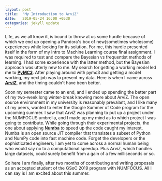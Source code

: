 ```yaml
---
layout: post
title:  "My Introduction to ArviZ"
date:   2019-05-24 16:00 +0530
categories: jekyll update
---
```


Life, as we all know it, is bound to throw at us some hurdle because of which we end up opening a Pandora's box of new(sometimes wholesome) experiences while looking for its solution. For me, this hurdle presented itself in the form of my Intro to Machine Learning course final assignment. I was required to test and compare the Bayesian vs frequentist methods of learning. I had some experience with the latter method, but the Bayesian approach was utterly new to me. My search for getting a working model led me to [**PyMC3**](https://docs.pymc.io/). After playing around with pymc3 and getting a model working, my next job was to present my data. Here is when I came across [**ArviZ**](https://github.com/arviz-devs/arviz), and the timing couldn't have been better. 

Soon my semester came to an end, and I ended up spending the better part of my two-week long winter-break knowing more about ArviZ. The open source environment in my university is reasonably prevalant, and I like many of my peers, wanted to enter the Google Summer of Code program for the upcoming summer. I saw that ArviZ was planning to put up a project under the NUMFOCUS umbrella, and I made up my mind as to which project I was going to contribute. While going through their experimental projects, the one about applying [**Numba**](https://numba.pydata.org/) to speed up the code caught my interest. Numba is an open source JIT compiler that translates a subset of Python and NumPy code into fast machine code. Forget the developers or the sophisticated engineers; I am yet to come across a normal human being who would say no to a computational speedup. Plus ArviZ, which handles large datasets, could surely benefit from a gain of a few milliseconds or so. 

So here I am finally, after two months of contributing and writing proposals as an accepted student of the GSoC 2019 program with NUMFOCUS. All I can say is I am excited about this summer.
